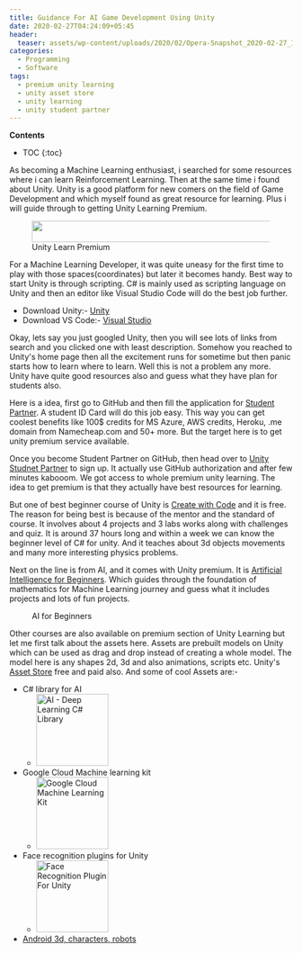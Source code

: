 ```yaml
---
title: Guidance For AI Game Development Using Unity
date: 2020-02-27T04:24:09+05:45
header:
  teaser: assets/wp-content/uploads/2020/02/Opera-Snapshot_2020-02-27_100713_learn.unity_.com_-e1582777392565.png
categories:
  - Programming
  - Software
tags:
  - premium unity learning
  - unity asset store
  - unity learning
  - unity student partner
---
```

**Contents**
* TOC
{:toc}

<!-- wp:paragraph -->
<p>As becoming a Machine Learning enthusiast, i searched for some resources where i can learn Reinforcement Learning. Then at the same time i found about Unity. Unity is a good platform for new comers on the field of Game Development and which myself found as great resource for learning.  Plus i will guide through to getting Unity Learning Premium.</p>
<!-- /wp:paragraph -->

<!-- wp:image {"id":177,"width":582,"height":38,"sizeSlug":"large","linkDestination":"custom"} -->
<figure class="wp-block-image size-large is-resized"><a href="learn.unity.com"><img src="https://acharyaramkrishna.com.np/wp-content/uploads/2020/02/Opera-Snapshot_2020-02-27_085951_learn.unity_.com_.png" alt="" class="wp-image-177" width="582" height="38"/></a><figcaption>Unity Learn Premium</figcaption></figure>
<!-- /wp:image -->

<!-- wp:paragraph -->
<p>For a Machine Learning Developer, it was quite uneasy for the first time to play with those spaces(coordinates) but later it becomes handy. Best way to start Unity is through scripting. C# is mainly used as scripting language on Unity and then an editor like Visual Studio Code will do the best job further. </p>
<!-- /wp:paragraph -->

<!-- wp:list -->
<ul><li>Download Unity:- <a href="https://unity3d.com/get-unity/download">Unity</a></li><li>Download VS Code:- <a href="https://visualstudio.microsoft.com/downloads/"> Visual Studio</a></li></ul>
<!-- /wp:list -->

<!-- wp:paragraph -->
<p>Okay, lets say you just googled Unity, then you will see lots of links from search and you clicked one with least description. Somehow you reached to Unity's home page then all the excitement runs for sometime but then panic starts how to learn where to learn. Well this is not a problem any more. Unity have quite good resources also and guess what they have plan for students also. </p>
<!-- /wp:paragraph -->

<!-- wp:paragraph -->
<p>Here is a idea, first go to GitHub and then fill the application for <a href="https://education.github.com/pack/partners">Student Partner</a>. A student ID Card will do this job easy. This way you can get coolest benefits like 100$ credits for MS Azure, AWS credits, Heroku, .me domain from Namecheap.com and 50+ more. But the target here is to get unity premium service available. </p>
<!-- /wp:paragraph -->

<!-- wp:paragraph -->
<p>Once you become Student Partner on GitHub, then head over to <a href="https://store.unity.com/academic/unity-student"> Unity Studnet Partner</a> to sign up. It actually use GitHub authorization and after few minutes kabooom. We got access to whole premium unity learning. The idea to get premium is that they actually have best resources for learning.</p>
<!-- /wp:paragraph -->

<!-- wp:paragraph -->
<p> But one of best beginner course of Unity is <a href="https://learn.unity.com/course/create-with-code">Create with Code</a> and it is free. The reason for being best is because of the mentor and the standard of course. It involves about 4 projects and 3 labs works along with challenges and quiz. It is around 37 hours long and within a week we can know the beginner level of C# for unity. And it teaches about 3d objects movements and many more interesting physics problems.</p>
<!-- /wp:paragraph -->

<!-- wp:paragraph -->
<p>Next on the line is from AI, and it comes with Unity premium. It is <a href="https://learn.unity.com/course/artificial-intelligence-for-beginners"> Artificial Intelligence for Beginners</a>. Which guides through the foundation of mathematics for Machine Learning journey and guess what it includes projects and lots of fun projects.</p>
<!-- /wp:paragraph -->

<!-- wp:image {"id":179,"sizeSlug":"large"} -->
<figure class="wp-block-image size-large"><img src="https://acharyaramkrishna.com.np/wp-content/uploads/2020/02/Opera-Snapshot_2020-02-27_091625_learn.unity_.com_-1024x334.png" alt="" class="wp-image-179"/><figcaption>AI for Beginners</figcaption></figure>
<!-- /wp:image -->

<!-- wp:paragraph -->
<p>Other courses are also available on premium section of Unity Learning but let me first talk about the assets here. Assets are prebuilt models on Unity which can be used as drag and drop instead of creating a whole model. The model here is any shapes 2d, 3d and also animations, scripts etc. Unity's <a href="https://assetstore.unity.com">Asset Store</a> free and paid also. And some of cool Assets are:-</p>
<!-- /wp:paragraph -->

<!-- wp:list -->
<ul><li>C# library for AI<ul><li> <a href="https://assetstore.unity.com/packages/tools/ai/ai-deep-learning-c-library-98437?aid=1101l9g6i"><img width="128" height="128" src="https://api.assetstore.unity3d.com/affiliate/embed/package/98437/icon" alt="AI - Deep Learning C# Library"></a></li></ul></li><li>Google Cloud Machine learning kit<ul><li> <a href="https://assetstore.unity.com/packages/add-ons/machinelearning/google-cloud-machine-learning-kit-109501?aid=1101l9g6i"><img width="128" height="128" src="https://api.assetstore.unity3d.com/affiliate/embed/package/109501/icon" alt="Google Cloud Machine Learning Kit"></a></li></ul></li><li>Face recognition plugins for Unity<ul><li><a href="https://assetstore.unity.com/packages/add-ons/machinelearning/face-recognition-plugin-for-unity-139510?aid=1101l9g6i"><img width="128" height="128" src="https://api.assetstore.unity3d.com/affiliate/embed/package/139510/icon" alt="Face Recognition Plugin For Unity"></a></li></ul></li><li><a href="https://assetstore.unity.com/packages/3d/characters/robots/android-6718?aid=1101l9g6i">Android 3d, characters, robots</a></li></ul>
<!-- /wp:list -->